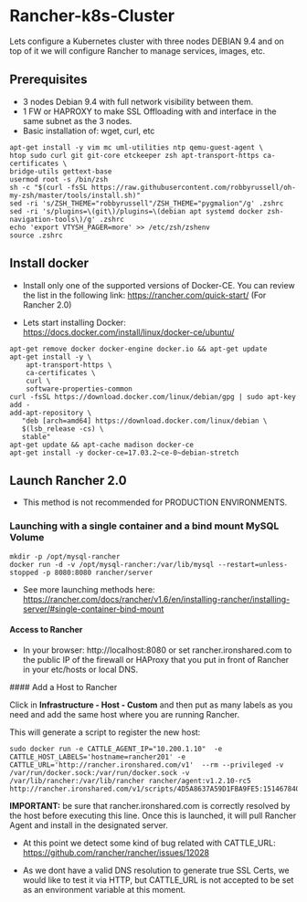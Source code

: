 # Rancher-k8s-Cluster

Lets configure a Kubernetes cluster with three nodes DEBIAN 9.4 and on top of it we will configure Rancher to manage services, images, etc.

## Prerequisites

- 3 nodes Debian 9.4 with full network visibility between them.
- 1 FW or HAPROXY to make SSL Offloading with and interface in the same subnet as the 3 nodes.
- Basic installation of: wget, curl, etc

```
apt-get install -y vim mc uml-utilities ntp qemu-guest-agent \
htop sudo curl git git-core etckeeper zsh apt-transport-https ca-certificates \
bridge-utils gettext-base
usermod root -s /bin/zsh
sh -c "$(curl -fsSL https://raw.githubusercontent.com/robbyrussell/oh-my-zsh/master/tools/install.sh)"
sed -ri 's/ZSH_THEME="robbyrussell"/ZSH_THEME="pygmalion"/g' .zshrc
sed -ri 's/plugins=\(git\)/plugins=\(debian apt systemd docker zsh-navigation-tools\)/g' .zshrc
echo 'export VTYSH_PAGER=more' >> /etc/zsh/zshenv
source .zshrc
```

## Install docker

- Install only one of the supported versions of Docker-CE. You can review the list in the following link: https://rancher.com/quick-start/ (For Rancher 2.0)

- Lets start installing Docker: https://docs.docker.com/install/linux/docker-ce/ubuntu/

```
apt-get remove docker docker-engine docker.io && apt-get update
apt-get install -y \
    apt-transport-https \
    ca-certificates \
    curl \
    software-properties-common
curl -fsSL https://download.docker.com/linux/debian/gpg | sudo apt-key add -
add-apt-repository \
   "deb [arch=amd64] https://download.docker.com/linux/debian \
   $(lsb_release -cs) \
   stable"
apt-get update && apt-cache madison docker-ce
apt-get install -y docker-ce=17.03.2~ce-0~debian-stretch
```
## Launch Rancher 2.0

- This method is not recommended for PRODUCTION ENVIRONMENTS.

### Launching with a single container and a bind mount MySQL Volume

```
mkdir -p /opt/mysql-rancher
docker run -d -v /opt/mysql-rancher:/var/lib/mysql --restart=unless-stopped -p 8080:8080 rancher/server
```

- See more launching methods here: https://rancher.com/docs/rancher/v1.6/en/installing-rancher/installing-server/#single-container-bind-mount

#### Access to Rancher

- In your browser: http://localhost:8080 or set rancher.ironshared.com to the public IP of the firewall or HAProxy that you put in front of Rancher in your etc/hosts or local DNS.

#### Add a Host to Rancher

Click in **Infrastructure - Host - Custom** and then put as many labels as you need and add the same host where you are running Rancher.

This will generate a script to register the new host:

```
sudo docker run -e CATTLE_AGENT_IP="10.200.1.10"  -e CATTLE_HOST_LABELS='hostname=rancher201' -e CATTLE_URL='http://rancher.ironshared.com/v1'  --rm --privileged -v /var/run/docker.sock:/var/run/docker.sock -v /var/lib/rancher:/var/lib/rancher rancher/agent:v1.2.10-rc5 http://rancher.ironshared.com/v1/scripts/4D5A8637A59D1FBA9FE5:1514678400000:WQ2rkACuz6TIlStbXbpEQtJtB4
```

**IMPORTANT:** be sure that rancher.ironshared.com is correctly resolved by the host before executing this line. Once this is launched, it will pull Rancher Agent and install in the designated server.

- At this point we detect some kind of bug related with CATTLE_URL: https://github.com/rancher/rancher/issues/12028

- As we dont have a valid DNS resolution to generate true SSL Certs, we would like to test it via HTTP, but CATTLE_URL is not accepted to be set as an environment variable at this moment.
